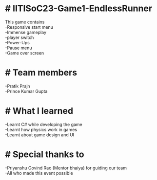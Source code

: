 <h1># IITISoC23-Game1-EndlessRunner</h1>
<div>This game contains</div>
<div>-Responsive start menu</div>
<div>-Immense gameplay</div>
<div>-player switch</div>
<div>-Power-Ups</div>
<div>-Pause menu</div>
<div>-Game over screen</div>
<h1># Team members</h1>

<div>-Pratik Prajn</div>
<div>-Prince Kumar Gupta</div>

<h1># What I learned</h1>
<div>-Learnt C# while developing the game</div>
<div>-Learnt how physics work in games</div>
<div>-Learnt about game design and UI</div>

<h1># Special thanks to </h1>
<div>-Priyanshu Govind Rao (Mentor bhaiya) for guiding our team </div>
<div>-All who made this event possible</div>





